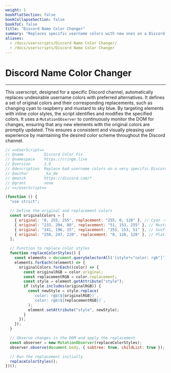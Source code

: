 ```yaml
---
weight: 1
bookFlatSection: false
bookCollapseSection: false
bookToC: false
title: "Discord Name Color Changer"
summary: "Replaces specific username colors with new ones on a Discord channel by observing and modifying the DOM."
aliases:
  - /docs/userscripts/Discord Name Color Changer/
  - /docs/userscripts/Discord Name Color Changer
---
```


<!--markdownlint-disable MD025 MD033 -->

# Discord Name Color Changer

---

This userscript, designed for a specific Discord channel, automatically replaces undesirable username colors with preferred alternatives. It defines a set of original colors and their corresponding replacements, such as changing cyan to raspberry and mustard to sky blue. By targeting elements with inline color styles, the script identifies and modifies the specified colors. It uses a `MutationObserver` to continuously monitor the DOM for changes, ensuring that any new elements with the original colors are promptly updated. This ensures a consistent and visually pleasing user experience by maintaining the desired color scheme throughout the Discord channel.

```js
// ==UserScript==
// @name         Discord Color Fix
// @namespace    https://cringe.live
// @version      1.0
// @description  Replace bad username colors on a very specific Discord channel.
// @author       _ka_de
// @match        https://discord.com/*
// @grant        none
// ==/UserScript==

(function () {
  "use strict";

  // Define the original and replacement colors
  const originalColors = [
    { original: "0, 255, 255", replacement: "255, 0, 128" }, // Cyan -> Raspberry
    { original: "233, 204, 88", replacement: "51, 153, 255" }, // Mustard -> Sky Blue
    { original: "241, 196, 15", replacement: "255, 153, 51" }, // Sunflower -> Orange
    { original: "250, 247, 220", replacement: "0, 128, 128" }, // Platinum -> Teal
  ];

  // Function to replace color styles
  function replaceColorStyles() {
    const elements = document.querySelectorAll('[style*="color: rgb"]');
    elements.forEach((element) => {
      originalColors.forEach((color) => {
        const originalRGB = color.original;
        const replacementRGB = color.replacement;
        const style = element.getAttribute("style");
        if (style.includes(originalRGB)) {
          const newStyle = style.replace(
            `color: rgb(${originalRGB})`,
            `color: rgb(${replacementRGB})`,
          );
          element.setAttribute("style", newStyle);
        }
      });
    });
  }

  // Observe changes in the DOM and apply the replacement
  const observer = new MutationObserver(replaceColorStyles);
  observer.observe(document.body, { subtree: true, childList: true });

  // Run the replacement initially
  replaceColorStyles();
})();
```
